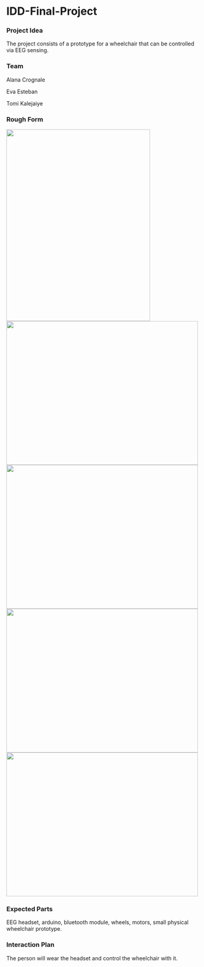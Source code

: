 # IDD-Final-Project

### Project Idea

The project consists of a prototype for a wheelchair that can be controlled via EEG sensing.

### Team

Alana Crognale

Eva Esteban

Tomi Kalejaiye

### Rough Form

<img align="center" width="375" height="500" src="https://github.com/evaesteban/IDD-Final-Project/blob/master/IMG_0893.jpeg">
<img align="center" width="500" height="375" src="https://github.com/evaesteban/IDD-Final-Project/blob/master/IMG_0894.jpeg">
<img align="center" width="500" height="375" src="https://github.com/evaesteban/IDD-Final-Project/blob/master/IMG_0895.jpeg">
<img align="center" width="500" height="375" src="https://github.com/evaesteban/IDD-Final-Project/blob/master/IMG_0896.jpeg">
<img align="center" width="500" height="375" src="https://github.com/evaesteban/IDD-Final-Project/blob/master/IMG_0902.jpeg">

### Expected Parts

EEG headset, arduino, bluetooth module, wheels, motors, small physical wheelchair prototype.

### Interaction Plan

The person will wear the headset and control the wheelchair with it.
